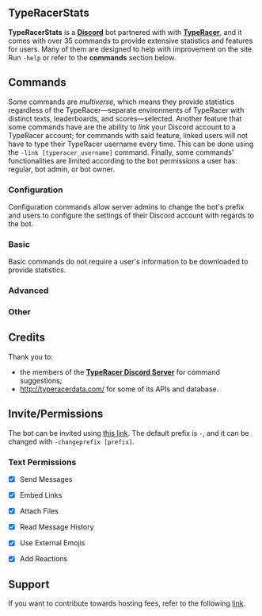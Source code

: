## TypeRacerStats
**TypeRacerStats** is a [**Discord**](https://discord.com/) bot partnered with with [**TypeRacer**](http://typeracer.com/), and it comes with over 35 commands to provide extensive statistics and features for users. Many of them are designed to help with improvement on the site. Run `-help` or refer to the **commands** section below.


## Commands
Some commands are _multiverse_, which means they provide statistics regardless of the TypeRacer—separate environments of TypeRacer with distinct texts, leaderboards, and scores—selected. Another feature that some commands have are the ability to _link_ your Discord account to a TypeRacer account; for commands with said feature, linked users will not have to type their TypeRacer username every time. This can be done using the `-link [typeracer_username]` command. Finally, some commands' functionalities are limited according to the bot permissions a user has: regular, bot admin, or bot owner.

### Configuration
Configuration commands allow server admins to change the bot's prefix and users to configure the settings of their Discord account with regards to the bot.

### Basic
Basic commands do not require a user's information to be downloaded to provide statistics.

### Advanced

### Other


## Credits
Thank you to:
* the members of the [**TypeRacer Discord Server**](https://discord.com/invite/typeracer) for command suggestions;
* http://typeracerdata.com/ for some of its APIs and database.


## Invite/Permissions
The bot can be invited using [this link](https://discord.com/api/oauth2/authorize?client_id=742267194443956334&permissions=378944&scope=bot). The default prefix is `-`, and it can be changed with `-changeprefix [prefix]`.
### Text Permissions
- [x] Send Messages
- [x] Embed Links
- [x] Attach Files
- [x] Read Message History
- [x] Use External Emojis
- [x] Add Reactions


## Support
If you want to contribute towards hosting fees, refer to the following [link](https://www.paypal.me/e3e2).